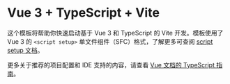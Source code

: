# Vue 3 + TypeScript + Vite

这个模板将帮助你快速启动基于 Vue 3 和 TypeScript 的 Vite 开发。模板使用了 Vue 3 的 `<script setup>` 单文件组件（SFC）格式，了解更多可查阅 [script setup 文档](https://v3.vuejs.org/api/sfc-script-setup.html#sfc-script-setup)。

更多关于推荐的项目配置和 IDE 支持的内容，请查看 [Vue 文档的 TypeScript 指南](https://vuejs.org/guide/typescript/overview.html#project-setup)。